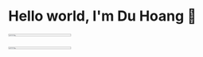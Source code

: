 <div>
<h1>Hello world, I'm Du Hoang 👋</h1>
<a href="https://github.com/duhoang00">
<div class="row">
<img class="column" alt="top-langs" src="https://github-readme-stats-duhoang.vercel.app/api/top-langs/?username=duhoang00&layout=compact&langs_count=6&hide_border=1&theme=radical" />
<img class="column" alt="all-stats" src="https://github-readme-stats-duhoang.vercel.app/api?username=duhoang00&count_private=true&include_all_commits=true&show_icons=true&theme=radical&hide_border=true" />
</div>
<a>
<div>

<style>
.row {
	display: grid;
	gap: 5px
}

.column {
	width: 50%;
}
</style>
